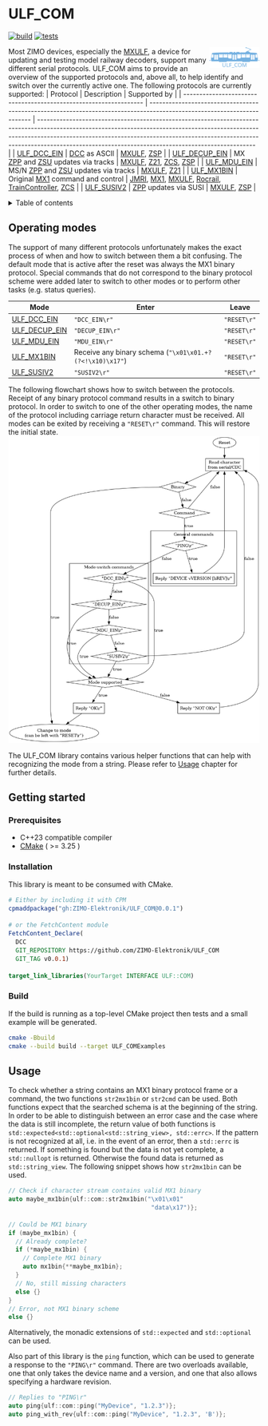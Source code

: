 # ULF_COM

[![build](https://github.com/ZIMO-Elektronik/ULF_COM/actions/workflows/build.yml/badge.svg)](https://github.com/ZIMO-Elektronik/ULF_COM/actions/workflows/build.yml) [![tests](https://github.com/ZIMO-Elektronik/ULF_COM/actions/workflows/tests.yml/badge.svg)](https://github.com/ZIMO-Elektronik/ULF_COM/actions/workflows/tests.yml)

<img src="data/images/logo.svg" width="20%" align="right">

Most ZIMO devices, especially the [MXULF](http://www.zimo.at/web2010/products/InfMXULF_EN.htm), a device for updating and testing model railway decoders, support many different serial protocols. ULF_COM aims to provide an overview of the supported protocols and, above all, to help identify and switch over the currently active one. The following protocols are currently supported:
| Protocol                                                          | Description                                                                                                             | Supported by                                                                                                                                                                                                                                                                                                   |
| ----------------------------------------------------------------- | ----------------------------------------------------------------------------------------------------------------------- | -------------------------------------------------------------------------------------------------------------------------------------------------------------------------------------------------------------------------------------------------------------------------------------------------------------- |
| [ULF_DCC_EIN](https://github.com/ZIMO-Elektronik/ULF_DCC_EIN)     | [DCC](https://github.com/ZIMO-Elektronik/DCC) as ASCII                                                                  | [MXULF](http://www.zimo.at/web2010/products/InfMXULF_EN.htm), [ZSP](http://www.zimo.at/web2010/products/zsp_zimo-sound-programmer.htm)                                                                                                                                                                         |
| [ULF_DECUP_EIN](https://github.com/ZIMO-Elektronik/ULF_DECUP_EIN) | MX [ZPP](https://github.com/ZIMO-Elektronik/ZPP) and [ZSU](https://github.com/ZIMO-Elektronik/ZSU) updates via tracks   | [MXULF](http://www.zimo.at/web2010/products/InfMXULF_EN.htm), [Z21](https://www.z21.eu/en), [ZCS](https://www.beathis.ch/impressum.html), [ZSP](http://www.zimo.at/web2010/products/zsp_zimo-sound-programmer.htm)                                                                                             |
| [ULF_MDU_EIN](https://github.com/ZIMO-Elektronik/ULF_MDU_EIN)     | MS/N [ZPP](https://github.com/ZIMO-Elektronik/ZPP) and [ZSU](https://github.com/ZIMO-Elektronik/ZSU) updates via tracks | [MXULF](http://www.zimo.at/web2010/products/InfMXULF_EN.htm), [Z21](https://www.z21.eu/en)                                                                                                                                                                                                                     |
| [ULF_MX1BIN](https://github.com/ZIMO-Elektronik/ULF_MX1BIN)       | Original [MX1](http://www.zimo.at/web2010/products/mx1_EN.htm) command and control                                      | [JMRI](https://www.jmri.org/), [MX1](http://www.zimo.at/web2010/products/mx1_EN.htm), [MXULF](http://www.zimo.at/web2010/products/InfMXULF_EN.htm), [Rocrail](https://wiki.rocrail.net/), [TrainController](https://www.freiwald.com/seiten/traincontroller.htm), [ZCS](https://www.beathis.ch/impressum.html) |
| [ULF_SUSIV2](https://github.com/ZIMO-Elektronik/ULF_SUSIV2)       | [ZPP](https://github.com/ZIMO-Elektronik/ZPP) updates via SUSI                                                          | [MXULF](http://www.zimo.at/web2010/products/InfMXULF_EN.htm), [ZSP](http://www.zimo.at/web2010/products/zsp_zimo-sound-programmer.htm)                                                                                                                                                                         |

<details>
  <summary>Table of contents</summary>
  <ol>
    <li><a href="#operating-modes">Operating modes</a></li>
    <li><a href="#getting-started">Getting started</a></li>
      <ul>
        <li><a href="#prerequisites">Prerequisites</a></li>
        <li><a href="#installation">Installation</a></li>
        <li><a href="#build">Build</a></li>
      </ul>
    <li><a href="#usage">Usage</a></li>
  </ol>
</details>

## Operating modes
The support of many different protocols unfortunately makes the exact process of when and how to switch between them a bit confusing. The default mode that is active after the reset was always the MX1 binary protocol. Special commands that do not correspond to the binary protocol scheme were added later to switch to other modes or to perform other tasks (e.g. status queries).

| Mode                                                              | Enter                                                    | Leave       |
| ----------------------------------------------------------------- | -------------------------------------------------------- | ----------- |
| [ULF_DCC_EIN](https://github.com/ZIMO-Elektronik/ULF_DCC_EIN)     | `"DCC_EIN\r"`                                            | `"RESET\r"` |
| [ULF_DECUP_EIN](https://github.com/ZIMO-Elektronik/ULF_DECUP_EIN) | `"DECUP_EIN\r"`                                          | `"RESET\r"` |
| [ULF_MDU_EIN](https://github.com/ZIMO-Elektronik/ULF_MDU_EIN)     | `"MDU_EIN\r"`                                            | `"RESET\r"` |
| [ULF_MX1BIN](https://github.com/ZIMO-Elektronik/ULF_MX1BIN)       | Receive any binary schema (`"\x01\x01.+?(?<!\x10)\x17"`) | `"RESET\r"` |
| [ULF_SUSIV2](https://github.com/ZIMO-Elektronik/ULF_SUSIV2)       | `"SUSIV2\r"`                                             | `"RESET\r"` |

The following flowchart shows how to switch between the protocols. Receipt of any binary protocol command results in a switch to binary protocol. In order to switch to one of the other operating modes, the name of the protocol including carriage return character must be received. All modes can be exited by receiving a `"RESET\r"` command. This will restore the initial state.
![alt_text](data/images/ulfcom.png)

The ULF_COM library contains various helper functions that can help with recognizing the mode from a string. Please refer to [Usage](#usage) chapter for further details.

## Getting started
### Prerequisites
- C++23 compatible compiler
- [CMake](https://cmake.org/) ( >= 3.25 )

### Installation
This library is meant to be consumed with CMake.

```cmake
# Either by including it with CPM
cpmaddpackage("gh:ZIMO-Elektronik/ULF_COM@0.0.1")

# or the FetchContent module
FetchContent_Declare(
  DCC
  GIT_REPOSITORY https://github.com/ZIMO-Elektronik/ULF_COM
  GIT_TAG v0.0.1)

target_link_libraries(YourTarget INTERFACE ULF::COM)
```

### Build
If the build is running as a top-level CMake project then tests and a small example will be generated.
```sh
cmake -Bbuild
cmake --build build --target ULF_COMExamples
```

## Usage
To check whether a string contains an MX1 binary protocol frame or a command, the two functions `str2mx1bin` or `str2cmd` can be used. Both functions expect that the searched schema is at the beginning of the string. In order to be able to distinguish between an error case and the case where the data is still incomplete, the return value of both functions is `std::expected<std::optional<std::string_view>, std::errc>`. If the pattern is not recognized at all, i.e. in the event of an error, then a `std::errc` is returned. If something is found but the data is not yet complete, a `std::nullopt` is returned. Otherwise the found data is returned as `std::string_view`. The following snippet shows how `str2mx1bin` can be used.
```cpp
// Check if character stream contains valid MX1 binary
auto maybe_mx1bin{ulf::com::str2mx1bin("\x01\x01"
                                        "data\x17")};

// Could be MX1 binary
if (maybe_mx1bin) {
  // Already complete?
  if (*maybe_mx1bin) {
    // Complete MX1 binary
    auto mx1bin{**maybe_mx1bin};
  }
  // No, still missing characters
  else {}
}
// Error, not MX1 binary scheme
else {}
```

Alternatively, the monadic extensions of `std::expected` and `std::optional` can be used.

Also part of this library is the `ping` function, which can be used to generate a response to the `"PING\r"` command. There are two overloads available, one that only takes the device name and a version, and one that also allows specifying a hardware revision.
```cpp
// Replies to "PING\r"
auto ping{ulf::com::ping("MyDevice", "1.2.3")};
auto ping_with_rev{ulf::com::ping("MyDevice", "1.2.3", 'B')};
```